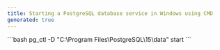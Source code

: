 ```yaml
---
title: Starting a PostgreSQL database service in Windows using CMD
generated: true
---
```


<div markdown="1" class="ans">
```bash
pg_ctl -D "C:\Program Files\PostgreSQL\15\data" start
```
</div>

